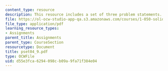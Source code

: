 ```yaml
---
content_type: resource
description: This resource includes a set of three problem statements.
file: https://ol-ocw-studio-app-qa.s3.amazonaws.com/courses/1-050-solid-mechanics-fall-2004/d55e3fca6294098cb09a9fa71f384e04_pset04_9.pdf
file_type: application/pdf
learning_resource_types:
- Assignments
parent_title: Assignments
parent_type: CourseSection
resourcetype: Document
title: pset04_9.pdf
type: OCWFile
uid: d55e3fca-6294-098c-b09a-9fa71f384e04
---
```


